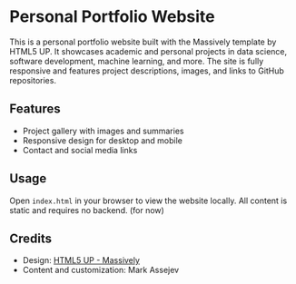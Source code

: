 # Personal Portfolio Website

This is a personal portfolio website built with the Massively template by HTML5 UP. It showcases academic and personal projects in data science, software development, machine learning, and more. The site is fully responsive and features project descriptions, images, and links to GitHub repositories.

## Features
- Project gallery with images and summaries
- Responsive design for desktop and mobile
- Contact and social media links

## Usage
Open `index.html` in your browser to view the website locally. All content is static and requires no backend. (for now)

## Credits
- Design: [HTML5 UP - Massively](https://html5up.net/massively)
- Content and customization: Mark Assejev